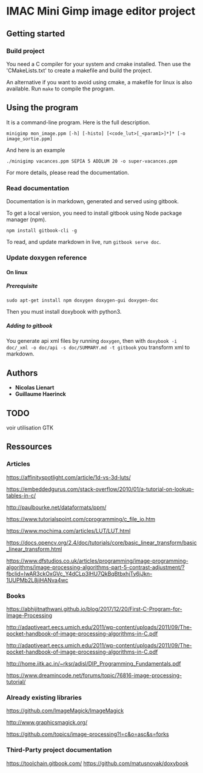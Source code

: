 # IMAC Mini Gimp image editor project

## Getting started

### Build project

You need a C compiler for your system and cmake installed.
Then use the 'CMakeLists.txt' to create a makefile and build the project.

An alternative if you want to avoid using cmake, a makefile for linux is also available. Run `make` to compile the program.

## Using the program

It is a command-line program. Here is the full description.

```
minigimp mon_image.ppm [-h] [-histo] [<code_lut>[_<param1>]*]* [-o image_sortie.ppm]
```

And here is an example
```
./minigimp vacances.ppm SEPIA 5 ADDLUM 20 -o super-vacances.ppm
```

For more details, please read the documentation.

### Read documentation

Documentation is in markdown, generated and served using gitbook.

To get a local version, you need to install gitbook using Node package manager (npm).
```
npm install gitbook-cli -g
```

To read, and update markdown in live, run `gitbook serve doc`.

### Update doxygen reference

#### On linux

##### Prerequisite

```
sudo apt-get install npm doxygen doxygen-gui doxygen-doc
```

Then you must install doxybook with python3.

##### Adding to gitbook

You generate api xml files by running `doxygen`, then with `doxybook -i doc/_xml -o doc/api -s doc/SUMMARY.md -t gitbook` you transform xml to markdown.

## Authors

* **Nicolas Lienart**
* **Guillaume Haerinck**

## TODO

voir utilisation GTK

## Ressources

### Articles

https://affinityspotlight.com/article/1d-vs-3d-luts/

https://embeddedgurus.com/stack-overflow/2010/01/a-tutorial-on-lookup-tables-in-c/

http://paulbourke.net/dataformats/ppm/

https://www.tutorialspoint.com/cprogramming/c_file_io.htm

https://www.mochima.com/articles/LUT/LUT.html

https://docs.opencv.org/2.4/doc/tutorials/core/basic_linear_transform/basic_linear_transform.html

https://www.dfstudios.co.uk/articles/programming/image-programming-algorithms/image-processing-algorithms-part-5-contrast-adjustment/?fbclid=IwAR3ckOxGVc_Y4dCLp3lHU7QkBqBtbxhjTy6jJkn-1UUPMb2L8jiHANva4wc

### Books

https://abhijitnathwani.github.io/blog/2017/12/20/First-C-Program-for-Image-Processing

http://adaptiveart.eecs.umich.edu/2011/wp-content/uploads/2011/09/The-pocket-handbook-of-image-processing-algorithms-in-C.pdf

http://adaptiveart.eecs.umich.edu/2011/wp-content/uploads/2011/09/The-pocket-handbook-of-image-processing-algorithms-in-C.pdf

http://home.iitk.ac.in/~rksr/adisl/DIP_Programming_Fundamentals.pdf

https://www.dreamincode.net/forums/topic/76816-image-processing-tutorial/

### Already existing libraries

https://github.com/ImageMagick/ImageMagick

http://www.graphicsmagick.org/

https://github.com/topics/image-processing?l=c&o=asc&s=forks

### Third-Party project documentation

https://toolchain.gitbook.com/
https://github.com/matusnovak/doxybook